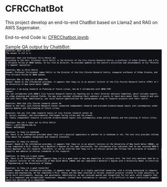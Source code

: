 # CFRCChatBot
This project develop an end-to-end ChatBot based on Llama2 and RAG on AWS Sagemaker.

End-to-end Code is: [CFRCChatbot.ipynb](https://github.com/UNSW-CFRC/CFRCChatBot/blob/main/CFRCChatbot.ipynb)


Sample QA output by ChatbBot:
![alt text](image001.png)

